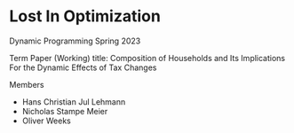 # Lost In Optimization

Dynamic Programming Spring 2023

Term Paper
(Working) title: Composition of Households and Its Implications For the Dynamic Effects of Tax Changes

Members
- Hans Christian Jul Lehmann
- Nicholas Stampe Meier
- Oliver Weeks

